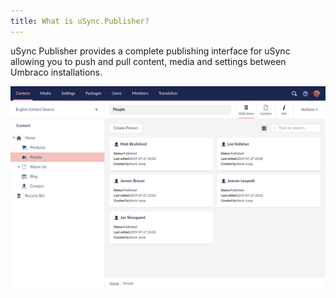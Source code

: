 ```yaml
---
title: What is uSync.Publisher?
---
```


uSync Publisher provides a complete publishing interface for uSync allowing you to push and pull content, media and settings between Umbraco installations. 

![Publisher Demo](publisher-demo.gif)